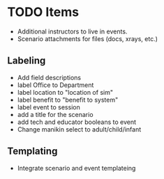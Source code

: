 TODO Items
==========

* Additional instructors to live in events.
* Scenario attachments for files (docs, xrays, etc.)

Labeling
--------

* Add field descriptions
* label Office to Department
* label location to "location of sim"
* label benefit to "benefit to system"
* label event to session
* add a title for the scenario
* add tech and educator booleans to event
* Change manikin select to adult/child/infant

Templating
----------

* Integrate scenario and event templateing
